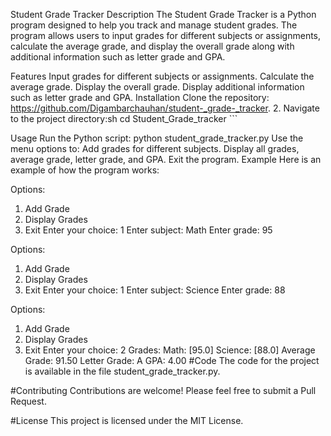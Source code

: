 Student Grade Tracker
Description
The Student Grade Tracker is a Python program designed to help you track and manage student grades. The program allows users to input grades for different subjects or assignments, calculate the average grade, and display the overall grade along with additional information such as letter grade and GPA.

Features
Input grades for different subjects or assignments.
Calculate the average grade.
Display the overall grade.
Display additional information such as letter grade and GPA.
Installation
Clone the repository:
https://github.com/Digambarchauhan/student-_grade-_tracker. 2. Navigate to the project directory:sh cd Student_Grade_tracker ```

Usage
Run the Python script:
python student_grade_tracker.py
Use the menu options to:
Add grades for different subjects.
Display all grades, average grade, letter grade, and GPA.
Exit the program.
Example
Here is an example of how the program works:

Options:
1. Add Grade
2. Display Grades
3. Exit
Enter your choice: 1
Enter subject: Math
Enter grade: 95

Options:
1. Add Grade
2. Display Grades
3. Exit
Enter your choice: 1
Enter subject: Science
Enter grade: 88

Options:
1. Add Grade
2. Display Grades
3. Exit
Enter your choice: 2
Grades:
Math: [95.0]
Science: [88.0]
Average Grade: 91.50
Letter Grade: A
GPA: 4.00
#Code The code for the project is available in the file student_grade_tracker.py.

#Contributing Contributions are welcome! Please feel free to submit a Pull Request.

#License This project is licensed under the MIT License.
